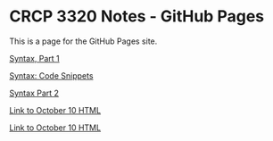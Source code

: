 # CRCP 3320 Notes - GitHub Pages

This is a page for the GitHub Pages site. 

[Syntax, Part 1](./syntax_exploration.md)

[Syntax: Code Snippets](./syntax_exploration.md#code-snippets)

[Syntax Part 2](./syntax_exploration2.md)

<!-- markdown syntax -->
[Link to October 10 HTML](./index10_10.html)

<!-- html syntax -->
<a href="./index10_10.html"> Link to October 10 HTML </a>